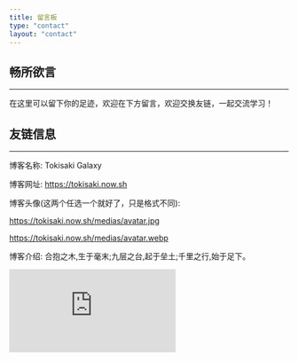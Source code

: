 ```yaml
---
title: 留言板
type: "contact"
layout: "contact"
---
```



## 畅所欲言
---
在这里可以留下你的足迹，欢迎在下方留言，欢迎交换友链，一起交流学习！

## 友链信息
---

博客名称: Tokisaki Galaxy

博客网址: https://tokisaki.now.sh

博客头像(这两个任选一个就好了，只是格式不同):

https://tokisaki.now.sh/medias/avatar.jpg

https://tokisaki.now.sh/medias/avatar.webp


博客介绍: 
合抱之木,生于毫末;九层之台,起于垒土;千里之行,始于足下。

![contact](https://www.toolnb.com/ipqmd/a7f6316dab52381828f3dbc7c5369274.html)
